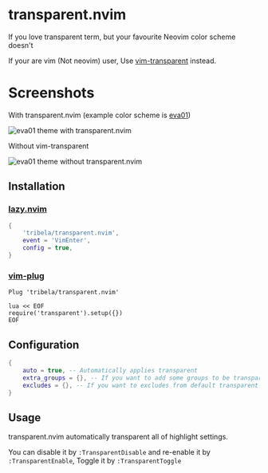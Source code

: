 # transparent.nvim

If you love transparent term, but your favourite Neovim color scheme doesn't

If your are vim (Not neovim) user, Use [vim-transparent][] instead.

[vim-transparent]: https://github.com/tribela/vim-transparent


# Screenshots

With transparent.nvim (example color scheme is [eva01][])

![eva01 theme with transparent.nvim](https://github.com/tribela/transparent.nvim/assets/5047683/d02f95f8-a0ba-4d95-8343-4a202d660681)


Without vim-transparent

![eva01 theme without transparent.nvim](https://github.com/tribela/transparent.nvim/assets/5047683/01609fbb-acd2-4bff-b697-afbe90482f2e)


[eva01]: https://github.com/hachy/eva01.vim


## Installation

### [lazy.nvim](https://github.com/folke/lazy.nvim)

```lua
{
    'tribela/transparent.nvim',
    event = 'VimEnter',
    config = true,
}
```

### [vim-plug](https://github.com/junegunn/vim-plug)

```vimrc
Plug 'tribela/transparent.nvim'

lua << EOF
require('transparent').setup({})
EOF
```


## Configuration

```lua
{
    auto = true, -- Automatically applies transparent
    extra_groups = {}, -- If you want to add some groups to be transparent. eg: { 'Pmenu', 'CocFloating' }
    excludes = {}, -- If you want to excludes from default transparent groups. eg: { 'LineNr' }
}
```

## Usage

transparent.nvim automatically transparent all of highlight settings.

You can disable it by `:TransparentDisable` and re-enable it by `:TransparentEnable`, Toggle it by `:TransparentToggle`
